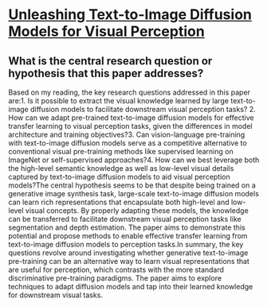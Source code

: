 # [Unleashing Text-to-Image Diffusion Models for Visual Perception](https://arxiv.org/abs/2303.02153)

## What is the central research question or hypothesis that this paper addresses?

 Based on my reading, the key research questions addressed in this paper are:1. Is it possible to extract the visual knowledge learned by large text-to-image diffusion models to facilitate downstream visual perception tasks? 2. How can we adapt pre-trained text-to-image diffusion models for effective transfer learning to visual perception tasks, given the differences in model architecture and training objectives?3. Can vision-language pre-training with text-to-image diffusion models serve as a competitive alternative to conventional visual pre-training methods like supervised learning on ImageNet or self-supervised approaches?4. How can we best leverage both the high-level semantic knowledge as well as low-level visual details captured by text-to-image diffusion models to aid visual perception models?The central hypothesis seems to be that despite being trained on a generative image synthesis task, large-scale text-to-image diffusion models can learn rich representations that encapsulate both high-level and low-level visual concepts. By properly adapting these models, the knowledge can be transferred to facilitate downstream visual perception tasks like segmentation and depth estimation. The paper aims to demonstrate this potential and propose methods to enable effective transfer learning from text-to-image diffusion models to perception tasks.In summary, the key questions revolve around investigating whether generative text-to-image pre-training can be an alternative way to learn visual representations that are useful for perception, which contrasts with the more standard discriminative pre-training paradigms. The paper aims to explore techniques to adapt diffusion models and tap into their learned knowledge for downstream visual tasks.
